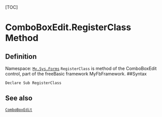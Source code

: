 [TOC]
# ComboBoxEdit.RegisterClass Method

## Definition
Namespace: [`My.Sys.Forms`](My.Sys.Forms.md)
`RegisterClass` is method of the ComboBoxEdit control, part of the freeBasic framework MyFbFramework.
##Syntax
```freeBasic
Declare Sub RegisterClass
```

## See also
[`ComboBoxEdit`](ComboBoxEdit.md)
